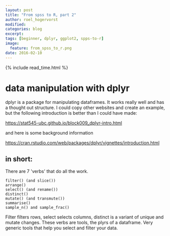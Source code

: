 ```yaml
---
layout: post
title: "From spss to R, part 2"
author: roel_hogervorst
modified:
categories: blog
excerpt: 
tags: [beginner, dplyr, ggplot2, spps-to-r]
image: 
  feature: from_spss_to_r.png
date: 2016-02-10
---
```

{% include read_time.html %}


# data manipulation with dplyr
dplyr is a package for manipulating dataframes. It works really well and has a thought out structure. I could copy other websites and create an example, but the following introduction is better than I could have made:

https://stat545-ubc.github.io/block009_dplyr-intro.html

and here is some background information

https://cran.rstudio.com/web/packages/dplyr/vignettes/introduction.html

## in short:

There are 7 'verbs' that do all the work.

    filter() (and slice())
    arrange()
    select() (and rename())
    distinct()
    mutate() (and transmute())
    summarise()
    sample_n() and sample_frac()

Filter filters rows, select selects columns, distinct is a variant of unique and mutate changes. These verbs are tools, the plyrs of a dataframe. Very generic tools that help you select and filter your data.  